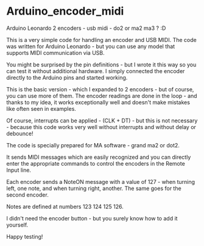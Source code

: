 # Arduino_encoder_midi
Arduino Leonardo 2 encoders - usb midi - do2 or ma2 ma3 ? :D


This is a very simple code for handling an encoder and USB MIDI. The code was written for Arduino Leonardo - but you can use any model that supports MIDI communication via USB.

You might be surprised by the pin definitions - but I wrote it this way so you can test it without additional hardware. I simply connected the encoder directly to the Arduino pins and started working.

This is the basic version - which I expanded to 2 encoders - but of course, you can use more of them. The encoder readings are done in the loop - and thanks to my idea, it works exceptionally well and doesn't make mistakes like often seen in examples.

Of course, interrupts can be applied - (CLK + DT) - but this is not necessary - because this code works very well without interrupts and without delay or debounce!

The code is specially prepared for MA software - grand ma2 or dot2.

It sends MIDI messages which are easily recognized and you can directly enter the appropriate commands to control the encoders in the Remote Input line.

Each encoder sends a NoteON message with a value of 127 - when turning left, one note, and when turning right, another. The same goes for the second encoder.

Notes are defined at numbers 123 124 125 126.

I didn't need the encoder button - but you surely know how to add it yourself.

Happy testing!
